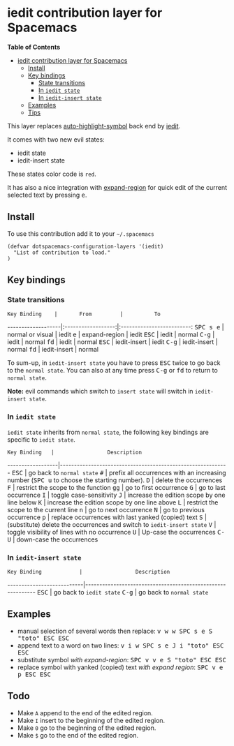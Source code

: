 # iedit contribution layer for Spacemacs

<!-- markdown-toc start - Don't edit this section. Run M-x markdown-toc/generate-toc again -->
**Table of Contents**

- [iedit contribution layer for Spacemacs](#iedit-contribution-layer-for-spacemacs)
    - [Install](#install)
    - [Key bindings](#key-bindings)
        - [State transitions](#state-transitions)
        - [In `iedit state`](#in-iedit-state)
        - [In `iedit-insert state`](#in-iedit-insert-state)
    - [Examples](#examples)
    - [Tips](#tips)

<!-- markdown-toc end -->

This layer replaces [auto-highlight-symbol][] back end by [iedit][].

It comes with two new evil states:
- iedit state
- iedit-insert state

These states color code is `red`.

It has also a nice integration with [expand-region][] for quick edit
of the current selected text by pressing <kbd>e</kbd>.

## Install

To use this contribution add it to your `~/.spacemacs`

```elisp
(defvar dotspacemacs-configuration-layers '(iedit)
  "List of contribution to load."
)
```

## Key bindings

### State transitions


    Key Binding    |       From         |          To
-------------------|:------------------:|:-------------------------:
<kbd>SPC s e</kbd> | normal or visual   | iedit
<kbd>e</kbd>       | expand-region      | iedit
<kbd>ESC</kbd>     | iedit              | normal
<kbd>C-g</kbd>     | iedit              | normal
<kbd>fd</kbd>      | iedit              | normal
<kbd>ESC</kbd>     | iedit-insert       | iedit
<kbd>C-g</kbd>     | iedit-insert       | normal
<kbd>fd</kbd>      | iedit-insert       | normal

To sum-up, in `iedit-insert state` you have to press <kbd>ESC</kbd> twice to
go back to the `normal state`. You can also at any time press <kbd>C-g</kbd>
or <kbd>fd</kbd> to return to `normal state`.

**Note:** evil commands which switch to `insert state` will switch in
`iedit-insert state`.

### In `iedit state`

`iedit state` inherits from `normal state`, the following key bindings are
specific to `iedit state`.

    Key Binding   |                 Description
------------------|------------------------------------------------------------
<kbd>ESC</kbd>    | go back to `normal state`
<kbd>#</kbd>      | prefix all occurrences with an increasing number (<kbd>SPC u</kbd> to choose the starting number).
<kbd>D</kbd>      | delete the occurrences
<kbd>F</kbd>      | restrict the scope to the function
<kbd>gg</kbd>     | go to first occurrence
<kbd>G</kbd>      | go to last occurrence
<kbd>I</kbd>      | toggle case-sensitivity
<kbd>J</kbd>      | increase the edition scope by one line below
<kbd>K</kbd>      | increase the edition scope by one line above
<kbd>L</kbd>      | restrict the scope to the current line
<kbd>n</kbd>      | go to next occurrence
<kbd>N</kbd>      | go to previous occurrence
<kbd>p</kbd>      | replace occurrences with last yanked (copied) text
<kbd>S</kbd>      | (substitute) delete the occurrences and switch to `iedit-insert state`
<kbd>V</kbd>      | toggle visibility of lines with no occurrence
<kbd>U</kbd>      | Up-case the occurrences
<kbd>C-U</kbd>    | down-case the occurrences

### In `iedit-insert state`

    Key Binding            |                 Description
---------------------------|------------------------------------------------------------
<kbd>ESC</kbd>             | go back to `iedit state`
<kbd>C-g</kbd>             | go back to `normal state`

## Examples

- manual selection of several words then replace: <kbd>v w w SPC s e S "toto" ESC ESC</kbd>
- append text to a word on two lines: <kbd>v i w SPC s e J i "toto" ESC ESC</kbd>
- substitute symbol _with expand-region_: <kbd>SPC v v e S "toto" ESC ESC</kbd>
- replace symbol with yanked (copied) text _with expand region_: <kbd>SPC v e p ESC ESC</kbd>

## Todo

- Make `A` append to the end of the edited region.
- Make `I` insert to the beginning of the edited region.
- Make `0` go to the beginning of the edited region.
- Make `$` go to the end of the edited region.

[auto-highlight-symbol]: https://github.com/gennad/auto-highlight-symbol
[iedit]: https://github.com/tsdh/iedit
[expand-region]: https://github.com/magnars/expand-region.el
